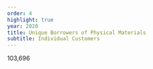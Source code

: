 ```yaml
---
order: 4
highlight: true
year: 2020
title: Unique Borrowers of Physical Materials
subtitle: Individual Customers
---
```


103,696
